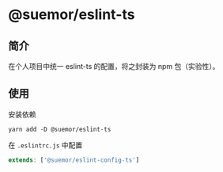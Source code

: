 # @suemor/eslint-ts

## 简介

在个人项目中统一 eslint-ts 的配置，将之封装为 npm 包（实验性）。

## 使用

安装依赖

```shell
yarn add -D @suemor/eslint-ts
```

在 `.eslintrc.js` 中配置

```javascript
extends: ['@suemor/eslint-config-ts']
```
